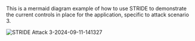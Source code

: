 This is a mermaid diagram example of how to use STRIDE to demonstrate the current controls in place for the application, specific to attack scenario 3. 


![STRIDE Attack 3-2024-09-11-141327](https://github.com/user-attachments/assets/90a4a505-2ecc-407a-a892-e0947d8cbed3)

